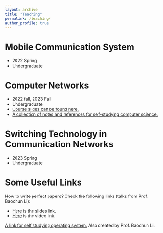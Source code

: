 ```yaml
---
layout: archive
title: "Teaching"
permalink: /teaching/
author_profile: true
---
```


Mobile Communication System
======
* 2022 Spring
* Undergraduate


Computer Networks
======
* 2022 fall, 2023 Fall
* Undergraduate
* [Course slides can be found here.](download.md)
* [A collection of notes and references for self-studying computer science.](https://notes.eddyerburgh.me)

Switching Technology in Communication Networks
======
* 2023 Spring
* Undergraduate


Some Useful Links
======
How to write perfect papers? Check the following links (talks from Prof. Baochun Li):
* [Here](https://iqua.ece.toronto.edu/papers/writing-perfect-papers-2021.pdf) is the slides link.
* [Here](https://www.youtube.com/watch?v=FxGo5hn8dTw) is the video link.

[A link for self studying operating system.](https://oscourse.org) Also created by Prof. Baochun Li.
